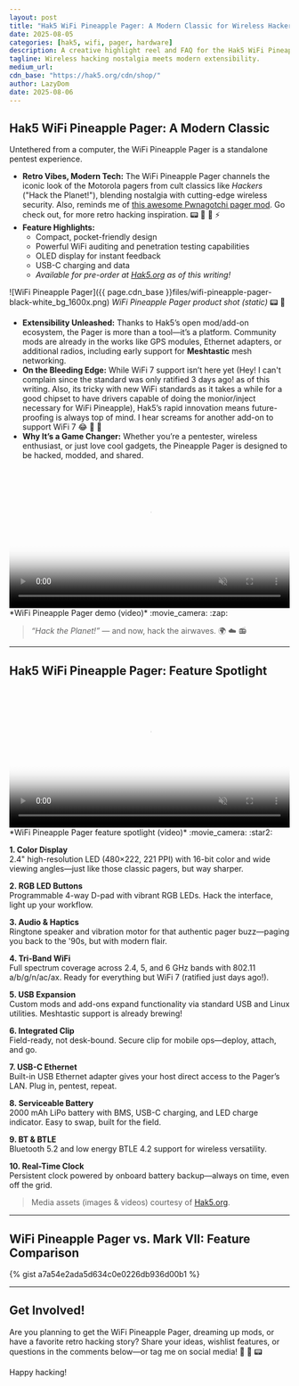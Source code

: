 ```yaml
---
layout: post
title: "Hak5 WiFi Pineapple Pager: A Modern Classic for Wireless Hackers"
date: 2025-08-05
categories: [hak5, wifi, pager, hardware]
description: A creative highlight reel and FAQ for the Hak5 WiFi Pineapple Pager, blending retro vibes, extensibility, and modern wireless pentesting features.
tagline: Wireless hacking nostalgia meets modern extensibility.
medium_url: 
cdn_base: "https://hak5.org/cdn/shop/"
author: LazyDom
date: 2025-08-06
---
```


## Hak5 WiFi Pineapple Pager: A Modern Classic

Untethered from a computer, the WiFi Pineapple Pager is a standalone pentest experience.

- **Retro Vibes, Modern Tech:** The WiFi Pineapple Pager channels the iconic look of the Motorola pagers from cult classics like _Hackers_ ("Hack the Planet!"), blending nostalgia with cutting-edge wireless security. Also, reminds me of [this awesome Pwnagotchi pager mod](https://cyberspacemanmike.com/2024/04/17/hackers-pwnagotchi-pager-case-on-talking-sasquatch/). Go check out, for more retro hacking inspiration. :pager: :satellite: :pineapple: :zap:
- **Feature Highlights:**
  - Compact, pocket-friendly design
  - Powerful WiFi auditing and penetration testing capabilities
  - OLED display for instant feedback
  - USB-C charging and data
  - _Available for pre-order at [Hak5.org](https://hak5.org/) as of this writing!_
<!--more-->
![WiFi Pineapple Pager]({{ page.cdn_base }}files/wifi-pineapple-pager-black-white_bg_1600x.png)
*WiFi Pineapple Pager product shot (static)* :pager: :pineapple:

- **Extensibility Unleashed:** Thanks to Hak5’s open mod/add-on ecosystem, the Pager is more than a tool—it’s a platform. Community mods are already in the works like GPS modules, Ethernet adapters, or additional radios, including early support for **Meshtastic** mesh networking.
- **On the Bleeding Edge:** While WiFi 7 support isn’t here yet (Hey! I can't complain since the standard was only ratified 3 days ago! as of this writing. Also, its tricky with new WiFi standards as it takes a while for a good chipset to have drivers capable of doing the monior/inject necessary for WiFi Pineapple), Hak5’s rapid innovation means future-proofing is always top of mind. I hear screams for another add-on to support WiFi 7 :joy: :rocket: :signal_strength:
- **Why It’s a Game Changer:** Whether you’re a pentester, wireless enthusiast, or just love cool gadgets, the Pineapple Pager is designed to be hacked, modded, and shared.

<video controls width="100%" poster="{{ page.cdn_base }}files/wifi-pineapple-pager-black-white_bg_1600x.png" autoplay muted>
  <source src="{{ page.cdn_base }}videos/c/vp/8051d11567b24ef69bf5fe73b35d0f90/8051d11567b24ef69bf5fe73b35d0f90.HD-1080p-7.2Mbps-51551256.mp4" type="video/mp4">
  Your browser does not support the video tag.
</video>
*WiFi Pineapple Pager demo (video)* :movie_camera: :zap:

> _“Hack the Planet!”_ — and now, hack the airwaves. :earth_africa: :cloud: :radio:

---

## Hak5 WiFi Pineapple Pager: Feature Spotlight

<video controls width="100%" poster="{{ page.cdn_base }}files/wifi-pineapple-pager-black-white_bg_1600x.png" autoplay muted>
  <source src="{{ page.cdn_base }}videos/c/vp/17320ef9d92a454ba34ee1f14415f987/17320ef9d92a454ba34ee1f14415f987.HD-1080p-7.2Mbps-53988370.mp4" type="video/mp4">
  Your browser does not support the video tag.
</video>
*WiFi Pineapple Pager feature spotlight (video)* :movie_camera: :star2:

**1. Color Display**  
2.4" high-resolution LED (480×222, 221 PPI) with 16-bit color and wide viewing angles—just like those classic pagers, but way sharper.

**2. RGB LED Buttons**  
Programmable 4-way D-pad with vibrant RGB LEDs. Hack the interface, light up your workflow.

**3. Audio & Haptics**  
Ringtone speaker and vibration motor for that authentic pager buzz—paging you back to the '90s, but with modern flair.

**4. Tri-Band WiFi**  
Full spectrum coverage across 2.4, 5, and 6 GHz bands with 802.11 a/b/g/n/ac/ax. Ready for everything but WiFi 7 (ratified just days ago!).

**5. USB Expansion**  
Custom mods and add-ons expand functionality via standard USB and Linux utilities. Meshtastic support is already brewing!

**6. Integrated Clip**  
Field-ready, not desk-bound. Secure clip for mobile ops—deploy, attach, and go.

**7. USB-C Ethernet**  
Built-in USB Ethernet adapter gives your host direct access to the Pager’s LAN. Plug in, pentest, repeat.

**8. Serviceable Battery**  
2000 mAh LiPo battery with BMS, USB-C charging, and LED charge indicator. Easy to swap, built for the field.

**9. BT & BTLE**  
Bluetooth 5.2 and low energy BTLE 4.2 support for wireless versatility.

**10. Real-Time Clock**  
Persistent clock powered by onboard battery backup—always on time, even off the grid.

> Media assets (images & videos) courtesy of [Hak5.org](https://hak5.org/).

---

## WiFi Pineapple Pager vs. Mark VII: Feature Comparison

{% gist a7a54e2ada5d634c0e0226db936d00b1 %}

---

## Get Involved!

Are you planning to get the WiFi Pineapple Pager, dreaming up mods, or have a favorite retro hacking story? Share your ideas, wishlist features, or questions in the comments below—or tag me on social media! :speech_balloon: :rocket: :pager:

Happy hacking!
